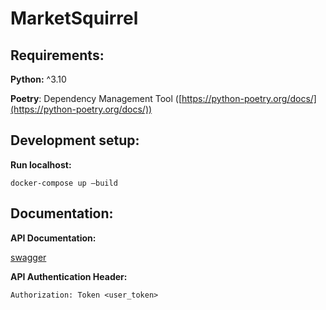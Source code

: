 # MarketSquirrel

## Requirements:

**Python:** ^3.10

**Poetry**: Dependency Management Tool ([https://python-poetry.org/docs/](https://python-poetry.org/docs/))


## Development setup:

**Run localhost:**

`docker-compose up —build`


## Documentation:
**API Documentation:**

[swagger](http://localhost:8080/schema/swagger/)

**API Authentication Header:**

`Authorization: Token <user_token>`


